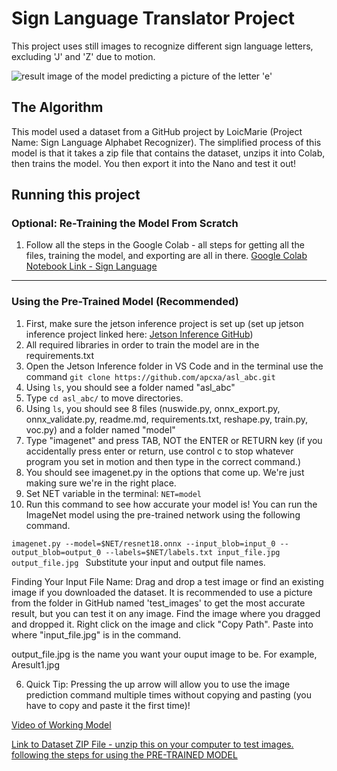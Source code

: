 # Sign Language Translator Project 

This project uses still images to recognize different sign language letters, excluding 'J' and 'Z' due to motion.

![result image of the model predicting a picture of the letter 'e'](https://github.com/apcxa/asl_abc/assets/133288638/80ff687f-109c-4c87-bec6-1384edc22109 "Image of Working Model") 



## The Algorithm

This model used a dataset from a GitHub project by LoicMarie (Project Name: Sign Language Alphabet Recognizer). The simplified process of this model is that it takes a zip file that contains the dataset, unzips it into Colab, then trains the model. You then export it into the Nano and test it out!

## Running this project

### Optional: Re-Training the Model From Scratch 
1. Follow all the steps in the Google Colab - all steps for getting all the files, training the model, and exporting are all in there. [Google Colab Notebook Link - Sign Language](https://colab.research.google.com/drive/1ld_ep21-Ex49o_1cWYhzghTiafUBDQXk?usp=sharing)
---
### Using the Pre-Trained Model (Recommended)
1. First, make sure the jetson inference project is set up (set up jetson inference project linked here: [Jetson Inference GitHub](https://github.com/dusty-nv/jetson-inference))
2. All required libraries in order to train the model are in the requirements.txt 
3. Open the Jetson Inference folder in VS Code and in the terminal use the command `git clone https://github.com/apcxa/asl_abc.git`
4. Using `ls`, you should see a folder named "asl_abc"
5. Type `cd asl_abc/` to move directories.
6. Using `ls`, you should see 8 files (nuswide.py, onnx_export.py, onnx_validate.py, readme.md, requirements.txt, reshape.py, train.py, voc.py) and a folder named "model" 
7. Type "imagenet" and press TAB, NOT the ENTER or RETURN key (if you accidentally press enter or return, use control c to stop whatever program you set in motion and then type in the correct command.)
8. You should see imagenet.py in the options that come up. We're just making sure we're in the right place.
9. Set NET variable in the terminal: `NET=model`
10. Run this command to see how accurate your model is! You can run the ImageNet model using the pre-trained network using the following command.

`imagenet.py --model=$NET/resnet18.onnx --input_blob=input_0 --output_blob=output_0 --labels=$NET/labels.txt input_file.jpg output_file.jpg
`
Substitute your input and output file names.

Finding Your Input File Name: Drag and drop a test image or find an existing image if you downloaded the dataset. It is recommended to use a picture from the folder in GitHub named 'test_images' to get the most accurate result, but you can test it on any image. Find the image where you dragged and dropped it. Right click on the image and click "Copy Path". Paste into where "input_file.jpg" is in the command. 

output_file.jpg is the name you want your ouput image to be. For example, Aresult1.jpg 


6. Quick Tip: Pressing the up arrow will allow you to use the image prediction command multiple times without copying and pasting (you have to copy and paste it the first time)!

[Video of Working Model](https://youtu.be/I5Wovvr9eCw)

[Link to Dataset ZIP File - unzip this on your computer to test images. following the steps for using the PRE-TRAINED MODEL](https://drive.google.com/file/d/1QuE0X-WaNOxC5QAFjvEK-46xM2xz-qtf/view?usp=share_link)